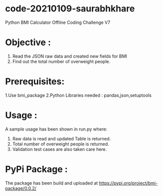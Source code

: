 # code-20210109-saurabhkhare
Python BMI Calculator Offline Coding Challenge V7


# Objective :
1. Read the JSON raw data and created new fields for BMI
2. Find out the total number of overweight people.

# Prerequisites:
1.Use bmi_package
2.Python Libraries needed : pandas,json,setuptools 

# Usage :
A sample usage has been shown in run.py where:
1. Raw data is read and updated Table is returned.
2. Total number of overweight people is returned.
3. Validation test cases are also taken care here.

# PyPi Package :
The package has been build and uploaded at https://pypi.org/project/bmi-package/0.0.2/
